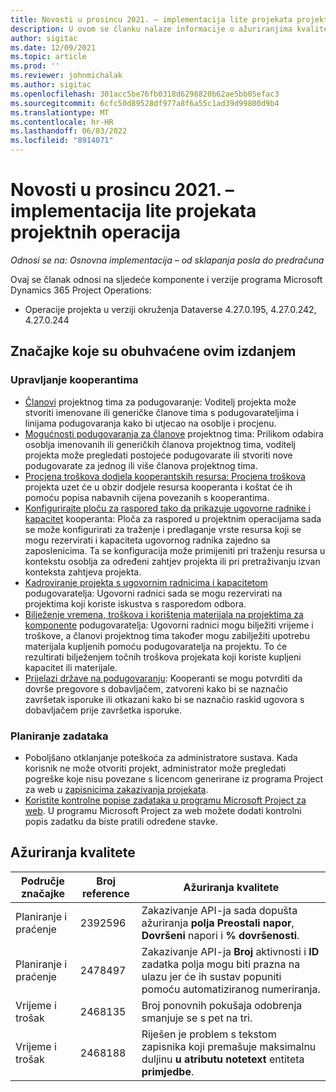 ```yaml
---
title: Novosti u prosincu 2021. – implementacija lite projekata projektnih operacija
description: U ovom se članku nalaze informacije o ažuriranjima kvalitete koja su dostupna u izdanju implementacije lite projekta Project Operations u prosincu 2021.
author: sigitac
ms.date: 12/09/2021
ms.topic: article
ms.prod: ''
ms.reviewer: johnmichalak
ms.author: sigitac
ms.openlocfilehash: 301acc5be76fb0318d6298820b62ae5bb05efac3
ms.sourcegitcommit: 6cfc50d89528df977a8f6a55c1ad39d99800d9b4
ms.translationtype: MT
ms.contentlocale: hr-HR
ms.lasthandoff: 06/03/2022
ms.locfileid: "8914071"
---
```

# <a name="whats-new-december-2021---project-operations-lite-deployment"></a>Novosti u prosincu 2021. – implementacija lite projekata projektnih operacija

_Odnosi se na: Osnovna implementacija – od sklapanja posla do predračuna_

Ovaj se članak odnosi na sljedeće komponente i verzije programa Microsoft Dynamics 365 Project Operations:

- Operacije projekta u verziji okruženja Dataverse 4.27.0.195, 4.27.0.242, 4.27.0.244


## <a name="features-included-in-this-release"></a>Značajke koje su obuhvaćene ovim izdanjem

### <a name="subcontract-management"></a>Upravljanje kooperantima 

- [Članovi](../subcontracting/subcontracting-project-team-members.md) projektnog tima za podugovaranje: Voditelj projekta može stvoriti imenovane ili generičke članove tima s podugovarateljima i linijama podugovaranja kako bi utjecao na osoblje i procjenu.
- [Mogućnosti podugovaranja za članove](../subcontracting/subcon-options.md) projektnog tima: Prilikom odabira osoblja imenovanih ili generičkih članova projektnog tima, voditelj projekta može pregledati postojeće podugovarate ili stvoriti nove podugovarate za jednog ili više članova projektnog tima. 
- [Procjena troškova dodjela kooperantskih resursa: Procjena troškova](../subcontracting/costing-subcon-ra.md) projekta uzet će u obzir dodjele resursa kooperanta i koštat će ih pomoću popisa nabavnih cijena povezanih s kooperantima. 
- [Konfigurirajte ploču za raspored tako da prikazuje ugovorne radnike i kapacitet](../subcontracting/configure-sb-subcon.md) kooperanta: Ploča za raspored u projektnim operacijama sada se može konfigurirati za traženje i predlaganje vrste resursa koji se mogu rezervirati i kapaciteta ugovornog radnika zajedno sa zaposlenicima. Ta se konfiguracija može primijeniti pri traženju resursa u kontekstu osoblja za određeni zahtjev projekta ili pri pretraživanju izvan konteksta zahtjeva projekta.
- [Kadroviranje projekta s ugovornim radnicima i kapacitetom](../subcontracting/staffing-cw.md) podugovaratelja: Ugovorni radnici sada se mogu rezervirati na projektima koji koriste iskustva s rasporedom odbora.
- [Bilježenje vremena, troškova i korištenja materijala na projektima za komponente](../subcontracting/recording-subcon-actuals.md) podugovaratelja: Ugovorni radnici mogu bilježiti vrijeme i troškove, a članovi projektnog tima također mogu zabilježiti upotrebu materijala kupljenih pomoću podugovaratelja na projektu. To će rezultirati bilježenjem točnih troškova projekata koji koriste kupljeni kapacitet ili materijale.
- [Prijelazi države na podugovaranju](../subcontracting/subcon-states.md): Kooperanti se mogu potvrditi da dovrše pregovore s dobavljačem, zatvoreni kako bi se naznačio završetak isporuke ili otkazani kako bi se naznačio raskid ugovora s dobavljačem prije završetka isporuke.

### <a name="task-planning"></a>Planiranje zadataka
- Poboljšano otklanjanje poteškoća za administratore sustava. Kada korisnik ne može otvoriti projekt, administrator može pregledati pogreške koje nisu povezane s licencom generirane iz programa Project za web u [zapisnicima zakazivanja projekata](../../project-management/schedule-api-logs.md).
- [Koristite kontrolne popise zadataka u programu Microsoft Project za web](https://support.microsoft.com/en-us/office/use-task-checklists-in-microsoft-project-for-the-web-c69bcf73-5c75-4ad3-9893-6d6f92360e9c). U programu Microsoft Project za web možete dodati kontrolni popis zadatku da biste pratili određene stavke.

## <a name="quality-updates"></a>Ažuriranja kvalitete

| **Područje značajke** | **Broj reference** | **Ažuriranja kvalitete** |
| --- | --- | --- |
| Planiranje i praćenje | 2392596 | Zakazivanje API-ja sada dopušta ažuriranja **polja Preostali napor**, **Dovršeni** napori i **% dovršenosti**. |
| Planiranje i praćenje | 2478497 | Zakazivanje API-ja **Broj** aktivnosti i **ID** zadatka polja mogu biti prazna na ulazu jer će ih sustav popuniti pomoću automatiziranog numeriranja.|
| Vrijeme i trošak | 2468135 | Broj ponovnih pokušaja odobrenja smanjuje se s pet na tri. |
| Vrijeme i trošak | 2468188 | Riješen je problem s tekstom zapisnika koji premašuje maksimalnu duljinu **u atributu notetext** entiteta **primjedbe**. |
